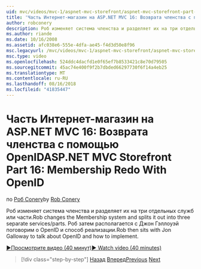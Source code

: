 ```yaml
---
uid: mvc/videos/mvc-1/aspnet-mvc-storefront/aspnet-mvc-storefront-part-16-membership-redo-with-openid
title: 'Часть Интернет-магазин на ASP.NET MVC 16: Возврата членства с помощью OpenID | Документация Майкрософт'
author: robconery
description: Роб изменяет система членства и разделяет их на три отдельных служб или части. Роб затем располагается с Джон Гэллоуэй поговорим о OpenID и как развернуть...
ms.author: riande
ms.date: 10/16/2008
ms.assetid: afc038e6-555e-4dfa-ae45-f4d3d50e8f96
msc.legacyurl: /mvc/videos/mvc-1/aspnet-mvc-storefront/aspnet-mvc-storefront-part-16-membership-redo-with-openid
msc.type: video
ms.openlocfilehash: 524ddc4dacfd1e0f65ef7b8533421c8e70d79505
ms.sourcegitcommit: 45ac74e400f9f2b7dbded66297730f6f14a4eb25
ms.translationtype: MT
ms.contentlocale: ru-RU
ms.lasthandoff: 08/16/2018
ms.locfileid: "41835447"
---
```

<a name="aspnet-mvc-storefront-part-16-membership-redo-with-openid"></a><span data-ttu-id="e17ae-104">Часть Интернет-магазин на ASP.NET MVC 16: Возврата членства с помощью OpenID</span><span class="sxs-lookup"><span data-stu-id="e17ae-104">ASP.NET MVC Storefront Part 16: Membership Redo With OpenID</span></span>
====================
<span data-ttu-id="e17ae-105">по [Роб Conery](https://github.com/robconery)</span><span class="sxs-lookup"><span data-stu-id="e17ae-105">by [Rob Conery](https://github.com/robconery)</span></span>

<span data-ttu-id="e17ae-106">Роб изменяет система членства и разделяет их на три отдельных служб или части.</span><span class="sxs-lookup"><span data-stu-id="e17ae-106">Rob changes the Membership system and splits it out into three separate services/parts.</span></span> <span data-ttu-id="e17ae-107">Роб затем располагается с Джон Гэллоуэй поговорим о OpenID и способ реализации.</span><span class="sxs-lookup"><span data-stu-id="e17ae-107">Rob then sits with Jon Galloway to talk about OpenID and how to implement.</span></span>

[<span data-ttu-id="e17ae-108">&#9654;Просмотрите видео (40 минут)</span><span class="sxs-lookup"><span data-stu-id="e17ae-108">&#9654; Watch video (40 minutes)</span></span>](https://channel9.msdn.com/Blogs/ASP-NET-Site-Videos/aspnet-mvc-storefront-part-16-membership-redo-with-openid)

> [!div class="step-by-step"]
> <span data-ttu-id="e17ae-109">[Назад](aspnet-mvc-storefront-part-15-public-code-review.md)
> [Вперед](aspnet-mvc-storefront-part-17-checkout-with-jeff-atwood.md)</span><span class="sxs-lookup"><span data-stu-id="e17ae-109">[Previous](aspnet-mvc-storefront-part-15-public-code-review.md)
[Next](aspnet-mvc-storefront-part-17-checkout-with-jeff-atwood.md)</span></span>
